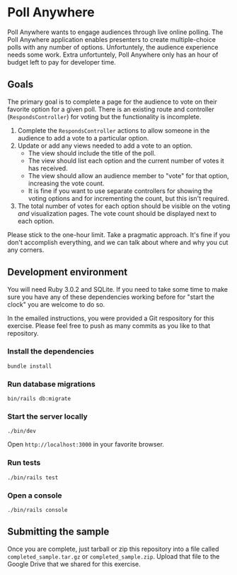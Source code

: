 # Poll Anywhere

Poll Anywhere wants to engage audiences through live online polling. The Poll Anywhere application enables presenters to create multiple-choice polls with any number of options. Unfortuntely, the audience experience needs some work. Extra unfortuntely, Poll Anywhere only has an hour of budget left to pay for developer time.
## Goals

The primary goal is to complete a page for the audience to vote on their favorite option for a given poll. There is an existing route and controller (`RespondsController`) for voting but the functionality is incomplete.

1. Complete the `RespondsController` actions to allow someone in the audience to add a vote to a particular option.
1. Update or add any views needed to add a vote to an option.
    - The view should include the title of the poll.
    - The view should list each option and the current number of votes it has received.
    - The view should allow an audience member to "vote" for that option, increasing the vote count.
    - It is fine if you want to use separate controllers for showing the voting options and for incrementing the count, but this isn't required.
1. The total number of votes for each option should be visible on the voting _and_ visualization pages. The vote count should be displayed next to each option.

Please stick to the one-hour limit. Take a pragmatic approach. It's fine if you don't accomplish everything, and we can talk about where and why you cut any corners.

## Development environment

You will need Ruby 3.0.2 and SQLite. If you need to take some time to make sure you have any of these dependencies working before for "start the clock" you are welcome to do so.

In the emailed instructions, you were provided a Git respository for this exercise. Please feel free to push as many commits as you like to that repository.

### Install the dependencies

    bundle install

### Run database migrations

    bin/rails db:migrate

### Start the server locally

    ./bin/dev

Open `http://localhost:3000` in your favorite browser.

### Run tests

    ./bin/rails test

### Open a console

    ./bin/rails console

## Submitting the sample

Once you are complete, just tarball or zip this repository into a file called `completed_sample.tar.gz` or `completed_sample.zip`. Upload that file to the Google Drive that we shared for this exercise.
